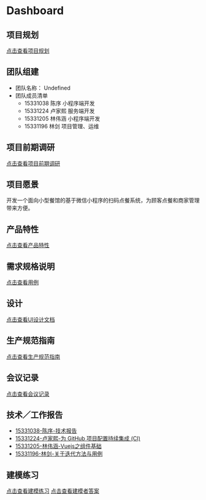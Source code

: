 # Dashboard

## 项目规划

[点击查看项目规划](docs/项目规划.md)

## 团队组建

- 团队名称： Undefined
- 团队成员清单
  - 15331038 陈序 小程序端开发
  - 15331224 卢家熙 服务端开发
  - 15331205 林伟涵 小程序端开发
  - 15331196 林剑 项目管理、运维

## 项目前期调研

[点击查看项目前期调研](docs/项目前期调研.md)

## 项目愿景

开发一个面向小型餐馆的基于微信小程序的扫码点餐系统，为顾客点餐和商家管理带来方便。

## 产品特性

[点击查看产品特性](docs/产品特性.md)

## 需求规格说明

[点击查看用例](docs/用例.md)

## 设计

[点击查看UI设计文档](docs/UI设计.md)

## 生产规范指南

[点击查看生产规范指南](docs/生产规范指南.md)

## 会议记录

[点击查看会议记录](docs/会议记录.md)

## 技术／工作报告

- [15331038-陈序-技术报告](https://pak-choi.github.io/系统分析与设计/2018/03/15/SAAD-Report)
- [15331224-卢家熙-为 GitHub 项目配置持续集成 (CI)](https://daddytrap.github.io/tutorial/github/2018/04/10/travis-ci-tutorial.html)
- [15331205-林伟涵-Vuejs之组件基础](https://www.jianshu.com/p/95646734fb4c)
- [15331196-林剑-关于迭代方法与用例](http://blog.resetbypear.com/2018-04-15/%E5%85%B3%E4%BA%8E%E8%BF%AD%E4%BB%A3%E6%96%B9%E6%B3%95%E4%B8%8E%E7%94%A8%E4%BE%8B/)

## 建模练习

[点击查看建模练习](docs/建模练习.md)
[点击查看建模者答案](docs/建模答案.md)
